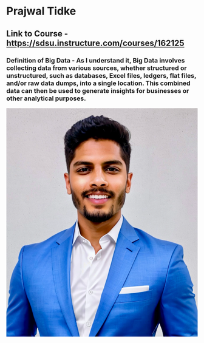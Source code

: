 # Prajwal Tidke

## Link to Course - https://sdsu.instructure.com/courses/162125

### Definition of Big Data - As I understand it, Big Data involves collecting data from various sources, whether structured or unstructured, such as databases, Excel files, ledgers, flat files, and/or raw data dumps, into a single location. This combined data can then be used to generate insights for businesses or other analytical purposes.

![profile](assets/passport_picture.png)
